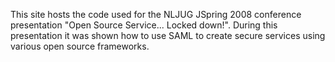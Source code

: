 This site hosts the code used for the NLJUG JSpring 2008 conference presentation "Open Source Service... Locked down!". During this presentation it was shown how to use SAML to create secure services using various open source frameworks.